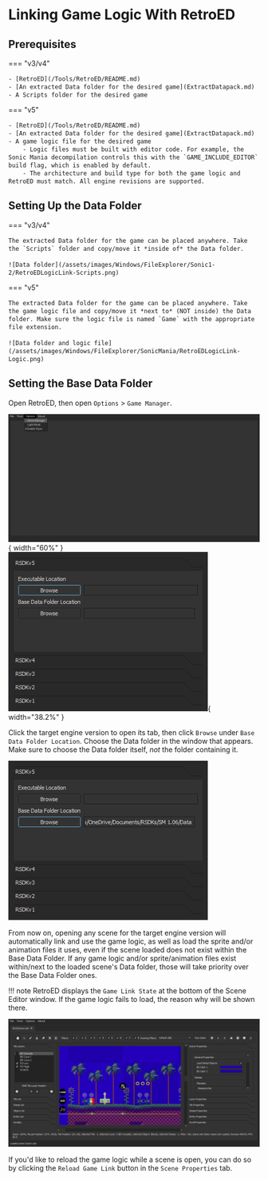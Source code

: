 # Linking Game Logic With RetroED

## Prerequisites

=== "v3/v4"

    - [RetroED](/Tools/RetroED/README.md)
    - [An extracted Data folder for the desired game](ExtractDatapack.md)
    - A Scripts folder for the desired game

=== "v5"

    - [RetroED](/Tools/RetroED/README.md)
    - [An extracted Data folder for the desired game](ExtractDatapack.md)
    - A game logic file for the desired game
        - Logic files must be built with editor code. For example, the Sonic Mania decompilation controls this with the `GAME_INCLUDE_EDITOR` build flag, which is enabled by default.
        - The architecture and build type for both the game logic and RetroED must match. All engine revisions are supported.

## Setting Up the Data Folder

=== "v3/v4"

    The extracted Data folder for the game can be placed anywhere. Take the `Scripts` folder and copy/move it *inside of* the Data folder.

    ![Data folder](/assets/images/Windows/FileExplorer/Sonic1-2/RetroEDLogicLink-Scripts.png)

=== "v5"

    The extracted Data folder for the game can be placed anywhere. Take the game logic file and copy/move it *next to* (NOT inside) the Data folder. Make sure the logic file is named `Game` with the appropriate file extension.

    ![Data folder and logic file](/assets/images/Windows/FileExplorer/SonicMania/RetroEDLogicLink-Logic.png)

## Setting the Base Data Folder

Open RetroED, then open `Options` > `Game Manager`.

![Options menu](/assets/images/RetroED/Options-GameManager.png){ width="60%" } ![Game Manager](/assets/images/RetroED/GameManager.png){ width="38.2%" }

Click the target engine version to open its tab, then click `Browse` under `Base Data Folder Location`. Choose the Data folder in the window that appears. Make sure to choose the Data folder itself, *not* the folder containing it.

![Base Data Folder Location set](/assets/images/RetroED/GameManager-BaseDataFolder.png)

From now on, opening any scene for the target engine version will automatically link and use the game logic, as well as load the sprite and/or animation files it uses, even if the scene loaded does not exist within the Base Data Folder. If any game logic and/or sprite/animation files exist within/next to the loaded scene's Data folder, those will take priority over the Base Data Folder ones.

!!! note
    RetroED displays the `Game Link State` at the bottom of the Scene Editor window. If the game logic fails to load, the reason why will be shown there.

![Sonic Mania GHZ1 with game logic loaded](/assets/images/RetroED/SceneEditor-Mania-GHZ1.png)

If you'd like to reload the game logic while a scene is open, you can do so by clicking the `Reload Game Link` button in the `Scene Properties` tab.
